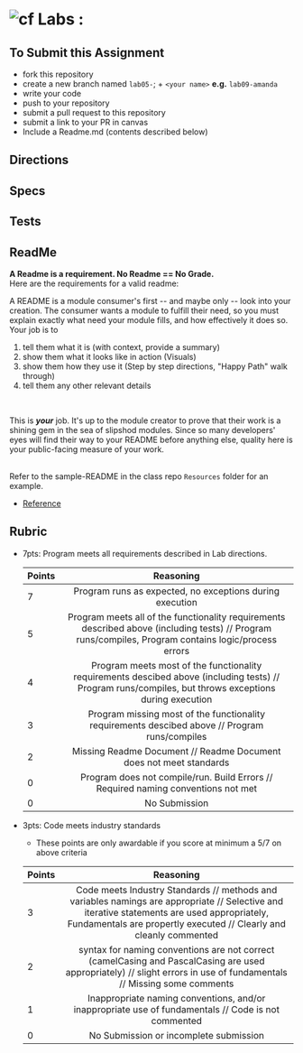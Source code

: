 ![cf](http://i.imgur.com/7v5ASc8.png) Labs : 
=====================================

## To Submit this Assignment
- fork this repository
- create a new branch named `lab05-`; + `<your name>` **e.g.** `lab09-amanda`
- write your code
- push to your repository
- submit a pull request to this repository
- submit a link to your PR in canvas
- Include a Readme.md (contents described below)
## Directions

## Specs

## Tests

## ReadMe

**A Readme is a requirement. No Readme == No Grade.** <br />
Here are the requirements for a valid readme: <br />

A README is a module consumer's first -- and maybe only -- look into your creation. The consumer wants a module to fulfill their need, so you must explain exactly what need your module fills, and how effectively it does so.
<br />
Your job is to

1. tell them what it is (with context, provide a summary)
2. show them what it looks like in action (Visuals)
3. show them how they use it (Step by step directions, "Happy Path" walk through)
4. tell them any other relevant details
<br />

This is ***your*** job. It's up to the module creator to prove that their work is a shining gem in the sea of slipshod modules. Since so many developers' eyes will find their way to your README before anything else, quality here is your public-facing measure of your work.

<br /> Refer to the sample-README in the class repo `Resources` folder for an example. 
- [Reference](https://github.com/noffle/art-of-readme)


## Rubric
- 7pts: Program meets all requirements described in Lab directions.

	Points  | Reasoning | 
	 ------------ | :-----------: | 
	7       | Program runs as expected, no exceptions during execution |
	5       | Program meets all of the  functionality requirements described above (including tests) // Program runs/compiles, Program contains logic/process errors|
	4       | Program meets most of the functionality requirements descibed above (including tests)  // Program runs/compiles, but throws exceptions during execution |
	3       | Program missing most of the functionality requirements descibed above // Program runs/compiles |
	2       | Missing Readme Document // Readme Document does not meet standards |
	0       | Program does not compile/run. Build Errors // Required naming conventions not met |
	0       | No Submission |

- 3pts: Code meets industry standards
	- These points are only awardable if you score at minimum a 5/7 on above criteria

	Points  | Reasoning | 
	 ------------ | :-----------: | 
	3       | Code meets Industry Standards // methods and variables namings are appropriate // Selective and iterative statements are used appropriately, Fundamentals are propertly executed // Clearly and cleanly commented |
	2       | syntax for naming conventions are not correct (camelCasing and PascalCasing are used appropriately) // slight errors in use of fundamentals // Missing some comments |
	1       | Inappropriate naming conventions, and/or inappropriate use of fundamentals // Code is not commented  |
	0       | No Submission or incomplete submission |
